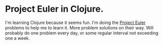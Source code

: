 # Project Euler in Clojure.
I'm learning Clojure because it seems fun. I'm doing the [Project Euler](http://projecteuler.net/) problems to help me to learn it.
More problem solutions on their way. Will probably do one problem every day, or some regular interval not exceeding one a week.
